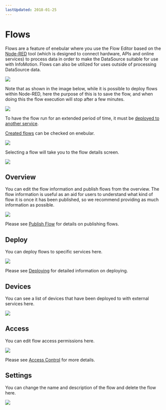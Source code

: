 ```yaml
---
lastUpdated: 2018-01-25
---
```


# Flows

Flows are a feature of enebular where you use the Flow Editor based on the <a href="https://nodered.jp/" target="_blank">Node-RED</a> tool (which is designed to connect hardware, APIs and online services) to process data in order to make the DataSource suitable for use with InfoMotion. Flows can also be utilized for uses outside of processing DataSource data.

![](/_asset/images/enebular-developers-aboutflow.png)

Note that as shown in the image below, while it is possible to deploy flows within Node-RED, here the purpose of this is to save the flow, and when doing this the flow execution will stop after a few minutes.

![](https://i.gyazo.com/bfb9c0e25ad5e4a372a149336bdef8b8.png)

To have the flow run for an extended period of time, it must be [deployed to another service](../Deploy/index.md).

[Created flows](./CreateFlow.md) can be checked on enebular.

![](https://i.gyazo.com/df15e18b0f61680b23773a7d8ca4ae6c.png)

Selecting a flow will take you to the flow details screen.

![](https://i.gyazo.com/7cb9b53259022696e7cc47e4fa81d89b.png)

## Overview

You can edit the flow information and publish flows from the overview. The flow information is useful as an aid for users to understand what kind of flow it is once it has been published, so we recommend providing as much information as possible.

![](https://i.gyazo.com/7cb9b53259022696e7cc47e4fa81d89b.png)

Please see [Publish Flow](./PublishFlow.md) for details on publishing flows.

## Deploy

You can deploy flows to specific services here.

![](https://i.gyazo.com/176869beb11cdec73fe02c8c09c4288f.png)

Please see [Deploying](../Deploy/index.md) for detailed information on deploying.

## Devices

You can see a list of devices that have been deployed to with external services here.

![](https://i.gyazo.com/9f26dd5fa222389b4b90cb2eea5a1df7.png)

## Access

You can edit flow access permissions here.

![](https://i.gyazo.com/6b4babe394ae110c62ba181718849c0b.png)

Please see [Access Control](../Access/index.md) for more details.

## Settings

You can change the name and description of the flow and delete the flow here.

![](https://i.gyazo.com/9e8637beeeb0d53009f4eb71d046291a.png)
